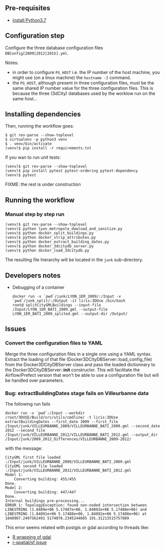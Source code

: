 ## Pre-requisites
 - [install Python3.7](https://www.python.org/)

## Configuration step
Configure the three database configuration files `DBConfig[2009|2012|2015].yml`.

Notes:
 * in order to configure `PG_HOST` i.e. the IP number of the host machine, you
   might use (on a linux machine) the `hostname -I` command.
 * the `PG_HOST`, although present in three configuration files, must be the same shared IP number value for the three configuration files. This is because the three (3dCity) databases used by the worklow run on the same host...

## Installing dependencies
Then, running the workflow goes:
```
$ git rev-parse --show-toplevel
$ virtualenv -p python3 venv
$ . venv/bin/activate
(venv)$ pip install -r requirements.txt
```
If you wan to run unit tests:
```
(venv)$ git rev-parse --show-toplevel
(venv)$ pip install pytest pytest-ordering pytest-dependency
(venv)$ pytest
```

FIXME: the rest is under construction

## Running the workflow

### Manual step by step run

```
(venv)$ git rev-parse --show-toplevel
(venv)$ python lyon_metropole_dowload_and_sanitize.py
(venv)$ python docker_split_buildings.py
(venv)$ python docker_strip_attributes.py
(venv)$ python docker_extract_building_dates.py
(venv)$ python docker_3dcitydb_server.py
(venv)$ python docker_load_3dcitydb.py
```
The resulting file hierarchy will be located in the `junk` sub-directory.


## Developers notes
 * Debugging of a container
   ```
   docker run -v `pwd`/junk/LYON_1ER_2009/:/Input -v `pwd`/junk_split/:/Output -it liris:3DUse /bin/bash
   root@ splitCityGMLBuildings --input-file /Input/LYON_1ER_BATI_2009.gml --output-file LYON_1ER_BATI_2009_splited.gml --output-dir /Output/
   ```

## Issues
### Convert the configuration files to YAML
Merge the three configuration files in a single one using a YAML syntax.
Extract the loading of that file (Docker3DCityDBServer::load_config_file)
from the Docker3DCityDBServer class and pass the loaded dictionnary to
the Docker3DCityDBServer::__init__ constructor.
This will facilitate the Airflow/Prefect version that won't be able
to use a configuration file but will be handled over parameters.

### Bug: extractBuildingDates stage fails on Villeurbanne data
The following run fails
```
docker run -v `pwd`:/Input --workdir /root/3DUSE/Build/src/utils/cmdline/ -t liris:3DUse extractBuildingDates --first_date 2009 --first_file /Input/junk/VILLEURBANNE_2009/VILLEURBANNE_BATI_2009.gml --second_date 2012 --second_file /Input/junk/VILLEURBANNE_2012/VILLEURBANNE_BATI_2012.gml --output_dir /Input/junk/2009_2012_Differences/VILLEURBANNE_2009-2012/
```
with the message:
```
CityGML first file loaded :/Input/junk/VILLEURBANNE_2009/VILLEURBANNE_BATI_2009.gml
CityGML second file loaded :/Input/junk/VILLEURBANNE_2012/VILLEURBANNE_BATI_2012.gml
Model 1: 
    Converting building: 455/455 
Done.
Model 2: 
    Converting building: 447/447 
Done.
Internal buildings pre-processing...
ERROR 1: TopologyException: found non-noded intersection between LINESTRING (1.8489e+06 5.17487e+06, 1.84892e+06 5.17488e+06) and LINESTRING (1.84891e+06 5.17488e+06, 1.84892e+06 5.17488e+06) at 1848907.2497562491 5174876.2345244605 191.31213515757889
```
This error seems related with postgis or gdal according to threads like:
 * [R wrapping of gdal](https://stackoverflow.com/questions/13662448/what-does-the-following-error-mean-topologyexception-found-non-nonded-intersec)
 * [r-spatial/sf issue](https://github.com/r-spatial/sf/issues/860)
